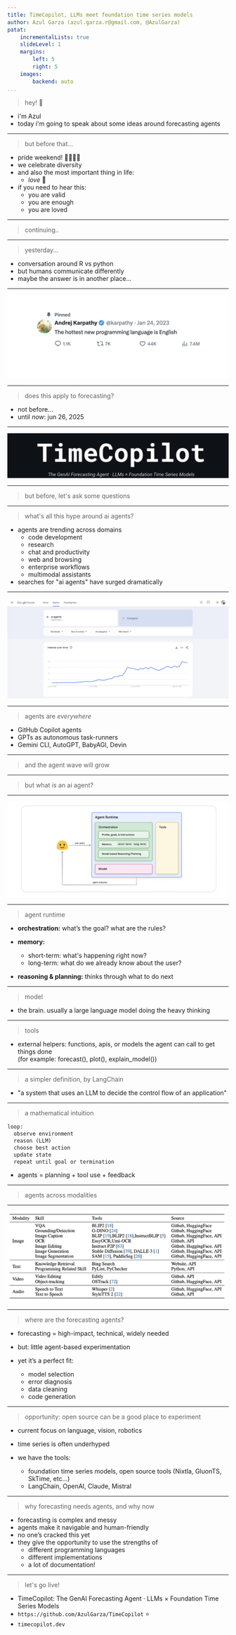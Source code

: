 ```yaml
---
title: TimeCopilot, LLMs meet foundation time series models
author: Azul Garza (azul.garza.r@gmail.com, @AzulGarza)
patat:
    incrementalLists: true
    slideLevel: 1
    margins:
        left: 5
        right: 5
    images:
        backend: auto
...
```


> hey! 👋

- i'm Azul
- today i'm going to speak about some ideas around forecasting agents

---

> but before that...

- pride weekend! 🏳️‍🌈🏳️‍⚧️
- we celebrate diversity
- and also the most important thing in life:
    - _love_ 💙
- if you need to hear this:
    - you are valid
    - you are enough
    - you are loved

---

> continuing..

---

> yesterday...

- conversation around R vs python
- but humans communicate differently
- maybe the answer is in another place...


---

![karpathy](img/karpathy.png)

---

> does this apply to forecasting?

- not before...
- until _now_: jun 26, 2025


---

![timecopilot](img/timecopilot.png)

---

> but before, let's ask some questions

---

> what's all this hype around ai agents?

- agents are trending across domains 
    - code development
    - research
    - chat and productivity
    - web and browsing
    - enterprise workflows
    - multimodal assistants
- searches for "ai agents" have surged dramatically


---

![ai-agents](img/ai-agent.png)

---

> agents are *everywhere*

- GitHub Copilot agents
- GPTs as autonomous task-runners
- Gemini CLI, AutoGPT, BabyAGI, Devin

---

> and the agent wave will grow

---

> but what *is* an ai agent?


---

![ai-agents-def](img/ai-agent-def.png)

---

> agent runtime

- **orchestration:** what’s the goal? what are the rules?
- **memory:** 
    - short-term: what's happening right now?
    - long-term: what do we already know about the user?

- **reasoning & planning:** thinks through what to do next

---

> model

- the brain. usually a large language model doing the heavy thinking

---

> tools

- external helpers: functions, apis, or models the agent can call to get things done  
  (for example: forecast(), plot(), explain_model())

---

> a simpler definition, by LangChain

- "a system that uses an LLM to decide the control flow of an application"

---

> a mathematical intuition

```
loop:
  observe environment
  reason (LLM)
  choose best action
  update state
  repeat until goal or termination
```

- agents = planning + tool use + feedback

---

> agents across modalities


---

![multimodality](img/multimodal-agents.png)


---

> where are the forecasting agents?

- forecasting = high-impact, technical, widely needed
- but: little agent-based experimentation

- yet it’s a perfect fit:
    - model selection
    - error diagnosis
    - data cleaning
    - code generation

---

> opportunity: open source can be a good place to experiment

- current focus on language, vision, robotics
- time series is often underhyped

- we have the tools:
    - foundation time series models, open source tools (Nixtla, GluonTS, SkTime, etc...)
    - LangChain, OpenAI, Claude, Mistral

---

> why forecasting needs agents, and why now

- forecasting is complex and messy
- agents make it navigable and human-friendly
- no one’s cracked this yet
- they give the opportunity to use the strengths of
    - different programming languages
    - different implementations
    - a lot of documentation!


---

> let's go live!


- TimeCopilot: The GenAI Forecasting Agent · LLMs × Foundation Time Series Models
- `https://github.com/AzulGarza/TimeCopilot` ⭐️
- `timecopilot.dev`
